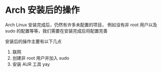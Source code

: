 # Arch 安装后的操作

Arch Linux 安装完成后，仍然有许多未配置的项目，
例如没有非 root 用户以及 sudo 的配置等等，我们需要在安装完成后将配置完善

安装后的操作主要有以下几点

1. 联网
2. 创建非 root 用户并加入 sudo
3. 安装 AUR 工具 yay
